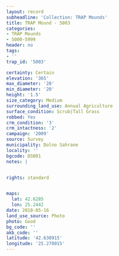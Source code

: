 ```yaml
---
layout: record
subheadline: 'Collection: TRAP Mounds'
title: TRAP Mound - 5003
categories:
- TRAP Mounds
- 5000-5999
header: no
tags:
- ''
trap_id: '5003'

certainty: Certain
elevation: '365'
max_diameter: '20'
min_diameter: '20'
height: '1.5'
size_category: Medium
surrounding_land_use: Annual Agriculture
surface_condition: Scrub|Tall Grass
robbed: Yes
crm_condition: '3'
crm_intactness: '2'
campaign: '2009'
source: Survey
municipality: Dolno Sahrane
locality: ''
bgcode: DS001
notes: |


rights: standard


maps:
  lat: 42.6285
  lon: 25.2442
date: 2018-05-16
land_use_source: Photo
photo: Good
bg_code: ''
akb_code: ''
latitude: '42.630915'
longitude: '25.270015'
---
```

